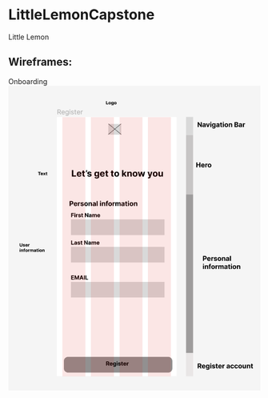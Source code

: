 # LittleLemonCapstone
Little Lemon





 ## Wireframes:

Onboarding
![](./assets/wireframe_register.png)
